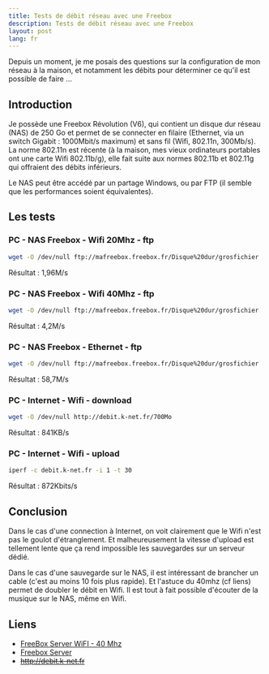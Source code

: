 ```yaml
---
title: Tests de débit réseau avec une Freebox
description: Tests de débit réseau avec une Freebox
layout: post
lang: fr
---
```

Depuis un moment, je me posais des questions sur la configuration de mon réseau à la maison, et
notamment les débits pour déterminer ce qu'il est possible de faire …

## Introduction

Je possède une Freebox Révolution (V6), qui contient un disque dur réseau (NAS) de 250 Go et permet
de se connecter en filaire (Ethernet, via un switch Gigabit : 1000Mbit/s maximum) et sans fil (Wifi,
802.11n, 300Mb/s). La norme 802.11n est récente (à la maison, mes vieux ordinateurs portables ont
une carte Wifi 802.11b/g), elle fait suite aux normes 802.11b et 802.11g qui offraient des débits
inférieurs.

Le NAS peut être accédé par un partage Windows, ou par FTP (il semble que les performances soient
équivalentes).

## Les tests

### PC - NAS Freebox - Wifi 20Mhz - ftp

```sh
wget -O /dev/null ftp://mafreebox.freebox.fr/Disque%20dur/grosfichier
```

Résultat : 1,96M/s

### PC - NAS Freebox - Wifi 40Mhz - ftp

```sh
wget -O /dev/null ftp://mafreebox.freebox.fr/Disque%20dur/grosfichier
```

Résultat : 4,2M/s

### PC - NAS Freebox - Ethernet - ftp

```sh
wget -O /dev/null ftp://mafreebox.freebox.fr/Disque%20dur/grosfichier
```

Résultat : 58,7M/s

### PC - Internet - Wifi - download

```sh
wget -O /dev/null http://debit.k-net.fr/700Mo
```

Résultat : 841KB/s

### PC - Internet - Wifi - upload

```sh
iperf -c debit.k-net.fr -i 1 -t 30
```

Résultat : 872Kbits/s

## Conclusion

Dans le cas d'une connection à Internet, on voit clairement que le Wifi n'est pas le goulot
d'étranglement. Et malheureusement la vitesse d'upload est tellement lente que ça rend impossible
les sauvegardes sur un serveur dédié.

Dans le cas d'une sauvegarde sur le NAS, il est intéressant de brancher un cable (c'est au moins 10
fois plus rapide). Et l'astuce du 40mhz (cf liens) permet de doubler le débit en Wifi. Il est tout à
fait possible d'écouter de la musique sur le NAS, même en Wifi.

## Liens

-   [FreeBox Server WiFI - 40 Mhz](http://www.samn0.fr/index.php/tag/40-mhz-canal-inferieur)
-   [Freebox Server](http://www.freebox-v6.fr/wiki/index.php?title=Freebox_Server)
-   ~~http://debit.k-net.fr~~

